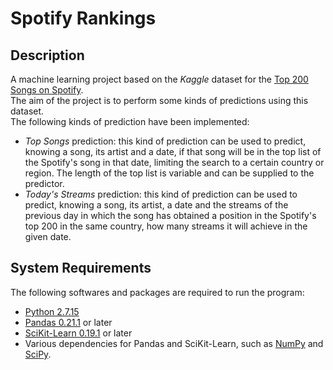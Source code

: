 # Spotify Rankings

## Description

A machine learning project based on the *Kaggle* dataset for the <a href="https://www.kaggle.com/edumucelli/spotifys-worldwide-daily-song-ranking">Top 200 Songs on Spotify</a>.  
The aim of the project is to perform some kinds of predictions using this dataset.  
The following kinds of prediction have been implemented:
* *Top Songs* prediction: this kind of prediction can be used to predict, knowing a song, its artist and a date, if that song will be in the top list of the Spotify's song in that date, limiting the search to a certain country or region. The length of the top list is variable and can be supplied to the predictor.
* *Today's Streams* prediction: this kind of prediction can be used to predict, knowing a song, its artist, a date and the streams of the previous day in which the song has obtained a position in the Spotify's top 200 in the same country, how many streams it will achieve in the given date.

## System Requirements
The following softwares and packages are required to run the program:
* <a href="https://www.python.org/downloads/release/python-2715/">Python 2.7.15</a>
* <a href="https://pypi.org/project/pandas/0.21.1/#files">Pandas 0.21.1</a> or later
* <a href="http://scikit-learn.org/stable/install.html">SciKit-Learn 0.19.1</a> or later
* Various dependencies for Pandas and SciKit-Learn, such as <a href="https://www.scipy.org/scipylib/download.html">NumPy</a> and <a href="https://www.scipy.org/install.html">SciPy</a>.